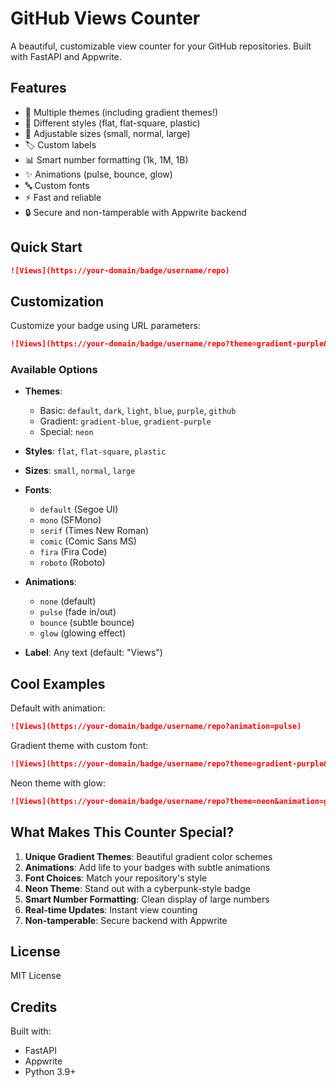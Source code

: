 # GitHub Views Counter

A beautiful, customizable view counter for your GitHub repositories. Built with FastAPI and Appwrite.

## Features

- 🎨 Multiple themes (including gradient themes!)
- 🎯 Different styles (flat, flat-square, plastic)
- 📏 Adjustable sizes (small, normal, large)
- 🏷️ Custom labels
- 📊 Smart number formatting (1k, 1M, 1B)
- ✨ Animations (pulse, bounce, glow)
- 🔤 Custom fonts
- ⚡ Fast and reliable
- 🔒 Secure and non-tamperable with Appwrite backend

## Quick Start

```markdown
![Views](https://your-domain/badge/username/repo)
```

## Customization

Customize your badge using URL parameters:

```markdown
![Views](https://your-domain/badge/username/repo?theme=gradient-purple&style=flat&label=Views&size=large&font=fira&animation=pulse)
```

### Available Options

- **Themes**: 
  - Basic: `default`, `dark`, `light`, `blue`, `purple`, `github`
  - Gradient: `gradient-blue`, `gradient-purple`
  - Special: `neon`

- **Styles**: `flat`, `flat-square`, `plastic`
- **Sizes**: `small`, `normal`, `large`
- **Fonts**: 
  - `default` (Segoe UI)
  - `mono` (SFMono)
  - `serif` (Times New Roman)
  - `comic` (Comic Sans MS)
  - `fira` (Fira Code)
  - `roboto` (Roboto)

- **Animations**:
  - `none` (default)
  - `pulse` (fade in/out)
  - `bounce` (subtle bounce)
  - `glow` (glowing effect)

- **Label**: Any text (default: "Views")

## Cool Examples

Default with animation:
```markdown
![Views](https://your-domain/badge/username/repo?animation=pulse)
```

Gradient theme with custom font:
```markdown
![Views](https://your-domain/badge/username/repo?theme=gradient-purple&font=fira)
```

Neon theme with glow:
```markdown
![Views](https://your-domain/badge/username/repo?theme=neon&animation=glow)
```

## What Makes This Counter Special?

1. **Unique Gradient Themes**: Beautiful gradient color schemes
2. **Animations**: Add life to your badges with subtle animations
3. **Font Choices**: Match your repository's style
4. **Neon Theme**: Stand out with a cyberpunk-style badge
5. **Smart Number Formatting**: Clean display of large numbers
6. **Real-time Updates**: Instant view counting
7. **Non-tamperable**: Secure backend with Appwrite

## License

MIT License

## Credits

Built with:
- FastAPI
- Appwrite
- Python 3.9+
